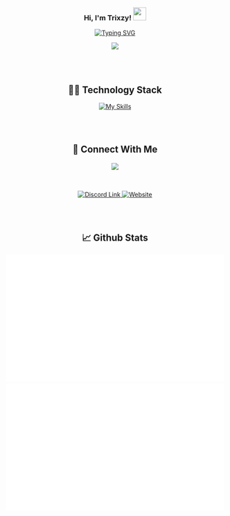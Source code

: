 
<h3 align="center">
  Hi, I'm Trixzy!
  <img href="https://discord.com/users/992171799536218142" src="https://cdn.discordapp.com/emojis/732718140949266453.gif?quality=lossless" width="30" height="30">
</h3>


<div align="center">

<!--- https://readme-typing-svg.herokuapp.com --->
[![Typing SVG](https://readme-typing-svg.herokuapp.com?font=Work+Sans&size=32&duration=2500&color=007bff&center=true&vCenter=true&width=500&lines=Software+Engineer;UI+Designer;UX+Creator)](https://git.io/typing-svg)
 
![](https://komarev.com/ghpvc/?username=Trixzyy&color=007bff&label=Profile+Views&style=for-the-badge)
 
</div>

<br></br>

<h2 align="center">
  👨‍💻 Technology Stack
</h2>


<!-- https://github.com/tandpfun/skill-icons -->
<div align="center">

[![My Skills](https://skillicons.dev/icons?i=figma,nodejs,js,jquery,html,css,nginx,cloudflare,bots,powershell,bash,github,git,heroku,py,vscode,mongodb,raspberrypi,ae,xd&theme=dark&perline=10)](https://skillicons.dev)

</div>

<br></br>

<h2 align="center">
  🔗 Connect With Me
</h2> 

<div align="center">
  <picture>
    <img align="center" src="https://lanyard.cnrad.dev/api/992171799536218142?hideBadges=true" onclick="return false;">
  </picture> 
</div>
<br></br>
<p align="center">
  <a href="https://doxil.dev">
    <img alt="Discord Link" title="Discord Link" target="_blank" src="https://custom-icon-badges.herokuapp.com/badge/-Doxil.Dev-6088d2?style=for-the-badge&logoColor=white&logo=website"/>
  </a>
   <a href="https://discord.gg/uGfvdZhjD8">
    <img alt="Website" title="Website Link" target="_blank" src="https://custom-icon-badges.herokuapp.com/badge/-Doxil%20Discord-2962FF?style=for-the-badge&logoColor=white&logo=discord-link"/>
  </a>
</p>

<br></br>

<h2 align="center">
  📈 Github Stats
</h2>

<!-- https://github.com/jstrieb/github-stats -->
<div align="center">
  
![](https://github.com/Trixzyy/github-stats/blob/master/generated/overview.svg#gh-dark-mode-only)
![](https://github.com/Trixzyy/github-stats/blob/master/generated/languages.svg#gh-dark-mode-only)

</div>
